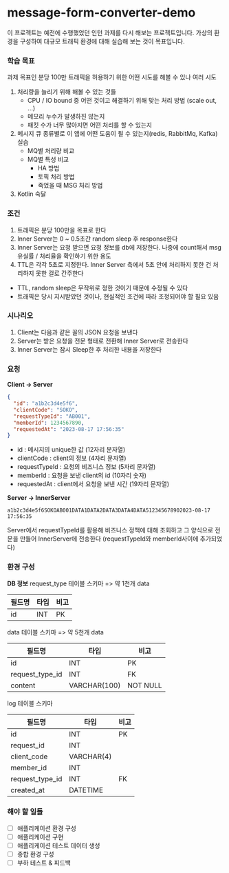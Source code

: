 # message-form-converter-demo

이 프로젝트는 예전에 수행했었던 인턴 과제를 다시 해보는 프로젝트입니다. 가상의 환경을 구성하여 대규모 트래픽 환경에 대해 실습해 보는 것이 목표입니다.

### 학습 목표
과제 목표인 분당 100만 트래픽을 허용하기 위한 어떤 시도를 해볼 수 있나 여러 시도
1. 처리량을 늘리기 위해 해볼 수 있는 것들
   - CPU / IO bound 중 어떤 것이고 해결하기 위해 맞는 처리 방법 (scale out, ...)
   - 메모리 누수가 발생하진 않는지
   - 패킷 수가 너무 많아지면 어떤 처리를 할 수 있는지
2. 메시지 큐 종류별로 이 앱에 어떤 도움이 될 수 있는지(redis, RabbitMq, Kafka) 실습
   - MQ별 처리량 비교
   - MQ별 특성 비교
     - HA 방법
     - 토픽 처리 방법
     - 죽었을 때 MSG 처리 방법
3. Kotlin 숙달

### 조건
1. 트래픽은 분당 100만을 목표로 한다
2. Inner Server는 0 ~ 0.5초간 random sleep 후 response한다
2. Inner Server는 요청 받으면 요청 정보를 db에 저장한다. 나중에 count해서 msg 유실률 / 처리율을 확인하기 위한 용도
3. TTL은 각각 5초로 지정한다. Inner Server 측에서 5초 안에 처리하지 못한 건 처리하지 못한 걸로 간주한다

- TTL, random sleep은 무작위로 정한 것이기 때문에 수정될 수 있다
- 트래픽은 당시 지시받았던 것이나, 현실적인 조건에 따라 조정되어야 할 필요 있음

### 시나리오
1. Client는 다음과 같은 꼴의 JSON 요청을 보낸다
2. Server는 받은 요청을 전문 형태로 전환해 Inner Server로 전송한다
3. Inner Server는 잠시 Sleep한 후 처리한 내용을 저장한다

### 요청

**Client -> Server**
```json (utf-8)
{
  "id": "a1b2c3d4e5f6",
  "clientCode": "SOKO",
  "requestTypeId": "AB001",
  "memberId": 1234567890,
  "requestedAt": "2023-08-17 17:56:35"
}
```

- id : 메시지의 unique한 값 (12자리 문자열)
- clientCode : client의 정보 (4자리 문자열)
- requestTypeId : 요청의 비즈니스 정보 (5자리 문자열)
- memberId : 요청을 보낸 client의 id (10자리 숫자)
- requestedAt : client에서 요청을 보낸 시간 (19자리 문자열)

**Server -> InnerServer**
```fulltext (euc-kr)
a1b2c3d4e5f6SOKOAB001DATA1DATA2DATA3DATA4DATA512345678902023-08-17 17:56:35
```

Server에서 requestTypeId를 활용해 비즈니스 정책에 대해 조회하고 그 양식으로 전문을 만들어 InnerServer에 전송한다
(requestTypeId와 memberId사이에 추가되었다)

### 환경 구성
**DB 정보**
request_type 테이블 스키마 => 약 1천개 data

| 필드명   |  타입  |  비고 |
|------|-------|------|
|  id  |  INT  |  PK  |

data 테이블 스키마 => 약 5천개 data

| 필드명   |  타입  |  비고 |
|------|-------|------|
|  id  |  INT  |  PK  |
|  request_type_id  |  INT  |  FK  |
|  content  |  VARCHAR(100)  |  NOT NULL  |

log 테이블 스키마

| 필드명         | 타입         | 비고 |
|-------------|------------|----|
| id          | INT        | PK |
| request_id  | INT        |    |
| client_code | VARCHAR(4) |    |
| member_id   | INT        |    |
| request_type_id | INT | FK |
| created_at  | DATETIME   |    |


### 해야 할 일들
- [ ] 애플리케이션 환경 구성
- [ ] 애플리케이션 구현
- [ ] 애플리케이션 테스트 데이터 생성
- [ ] 종합 환경 구성
- [ ] 부하 테스트 & 피드백